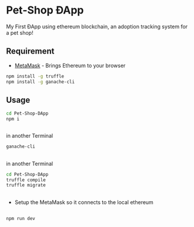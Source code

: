 # Pet-Shop ÐApp

My First ÐApp using ethereum blockchain, an adoption tracking system for a pet shop!

## Requirement

* [MetaMask](https://metamask.io/) - Brings Ethereum to your browser

```bash
npm install -g truffle
npm install -g ganache-cli
```

## Usage

```bash
cd Pet-Shop-DApp
npm i
```

##

in another Terminal
```bash
ganache-cli
```

##

in another Terminal
```bash
cd Pet-Shop-DApp
truffle compile
truffle migrate
```

##

- Setup the MetaMask so it connects to the local ethereum

##

```bash
npm run dev
```
